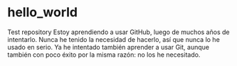 # hello_world
Test repository 
Estoy aprendiendo a usar GitHub, luego de muchos años de intentarlo. Nunca he tenido la necesidad de hacerlo, así que nunca lo he usado en serio. Ya he intentado también aprender a usar Git, aunque también con poco éxito por la misma razón: no los he necesitado.
